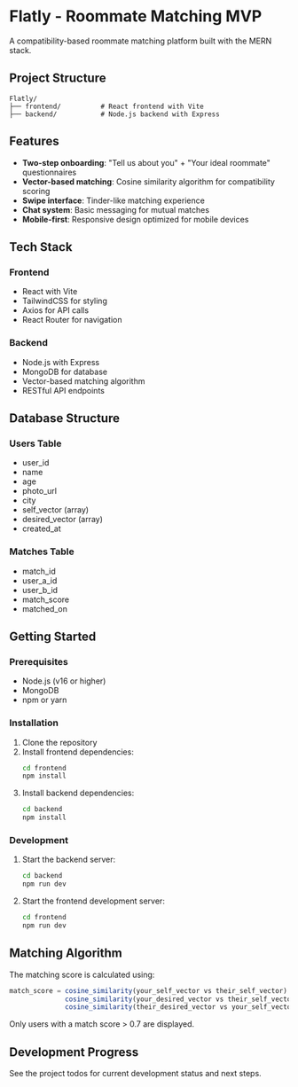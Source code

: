 # Flatly - Roommate Matching MVP

A compatibility-based roommate matching platform built with the MERN stack.

## Project Structure

```
Flatly/
├── frontend/          # React frontend with Vite
├── backend/           # Node.js backend with Express
```

## Features

- **Two-step onboarding**: "Tell us about you" + "Your ideal roommate" questionnaires
- **Vector-based matching**: Cosine similarity algorithm for compatibility scoring
- **Swipe interface**: Tinder-like matching experience
- **Chat system**: Basic messaging for mutual matches
- **Mobile-first**: Responsive design optimized for mobile devices

## Tech Stack

### Frontend
- React with Vite
- TailwindCSS for styling
- Axios for API calls
- React Router for navigation

### Backend
- Node.js with Express
- MongoDB for database
- Vector-based matching algorithm
- RESTful API endpoints

## Database Structure

### Users Table
- user_id
- name
- age
- photo_url
- city
- self_vector (array)
- desired_vector (array)
- created_at

### Matches Table
- match_id
- user_a_id
- user_b_id
- match_score
- matched_on

## Getting Started

### Prerequisites
- Node.js (v16 or higher)
- MongoDB
- npm or yarn

### Installation

1. Clone the repository
2. Install frontend dependencies:
   ```bash
   cd frontend
   npm install
   ```
3. Install backend dependencies:
   ```bash
   cd backend
   npm install
   ```

### Development

1. Start the backend server:
   ```bash
   cd backend
   npm run dev
   ```

2. Start the frontend development server:
   ```bash
   cd frontend
   npm run dev
   ```

## Matching Algorithm

The matching score is calculated using:
```javascript
match_score = cosine_similarity(your_self_vector vs their_self_vector) * 
              cosine_similarity(your_desired_vector vs their_self_vector) * 
              cosine_similarity(their_desired_vector vs your_self_vector)
```

Only users with a match score > 0.7 are displayed.

## Development Progress

See the project todos for current development status and next steps. 